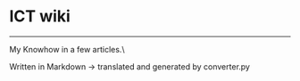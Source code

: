 # ICT wiki
***

My Knowhow in a few articles.\

Written in Markdown -> translated and generated by converter.py
